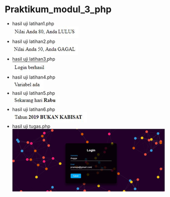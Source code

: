 # Praktikum_modul_3_php
* hasil uji latihan1.php <br>
![alt text](https://github.com/Pramuja/Praktikum_modul_3_php/blob/master/latihan1.JPG)
* hasil uji latihan2.php <br>
![alt text](https://github.com/Pramuja/Praktikum_modul_3_php/blob/master/latihan2.JPG)
* hasil uji latihan3.php <br>
![alt text](https://github.com/Pramuja/Praktikum_modul_3_php/blob/master/latihan3.JPG)
* hasil uji latihan4.php <br>
![alt text](https://github.com/Pramuja/Praktikum_modul_3_php/blob/master/latihan4.JPG)
* hasil uji latihan5.php <br>
![alt text](https://github.com/Pramuja/Praktikum_modul_3_php/blob/master/latihan5.JPG)
* hasil uji latihan6.php <br>
![alt text](https://github.com/Pramuja/Praktikum_modul_3_php/blob/master/latihan6.JPG)
* hasil uji tugas.php <br>
![alt text](https://github.com/Pramuja/Praktikum_modul_3_php/blob/master/tugas.JPG)
